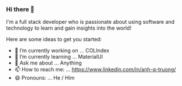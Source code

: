 ### Hi there 👋

I'm a full stack developer who is passionate about using software and technology to learn and gain insights into the world!

Here are some ideas to get you started:

- 🔭 I’m currently working on ... COLIndex
- 🌱 I’m currently learning ... MaterialUI
- 💬 Ask me about ... Anything
- 📫 How to reach me: ... https://www.linkedin.com/in/anh-q-truong/
- 😄 Pronouns: ... He / Him

